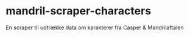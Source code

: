 # mandril-scraper-characters
En scraper til udtrække data om karakterer fra Casper &amp; Mandrilaftalen
